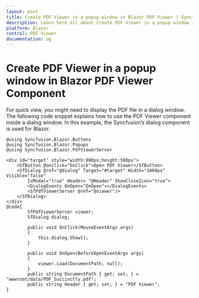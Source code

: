 ```yaml
---
layout: post
title: Create PDF Viewer in a popup window in Blazor PDF Viewer | Syncfusion
description: Learn here all about Create PDF Viewer in a popup window in Syncfusion Blazor PDF Viewer component and more.
platform: Blazor
control: PDF Viewer
documentation: ug
---
```


# Create PDF Viewer in a popup window in Blazor PDF Viewer Component

For quick view, you might need to display the PDF file in a dialog window. The following code snippet explains how to use the PDF Viewer component inside a dialog window. In this example, the Syncfusion’s dialog component is used for Blazor.

```cshtml
@using Syncfusion.Blazor.Buttons
@using Syncfusion.Blazor.Popups
@using Syncfusion.Blazor.PdfViewerServer

<div id="target" style="width:800px;height:500px">
    <SfButton @onclick="OnClick">Open PDF Viewer</SfButton>
    <SfDialog @ref="@dialog" Target="#target" Width="1060px" Visible="false"
        IsModal="true" Header= "@Header" ShowCloseIcon="true">
        <DialogEvents OnOpen="OnOpen"></DialogEvents>
        <SfPdfViewerServer @ref="@viewer"/>
    </SfDialog>
</div>
@code{
        SfPdfViewerServer viewer;
        SfDialog dialog;

        public void OnClick(MouseEventArgs args)
        {
            this.dialog.Show();
        }

        public void OnOpen(BeforeOpenEventArgs args)
        {
            viewer.Load(DocumentPath, null);
        }
        public string DocumentPath { get; set; } = "wwwroot/data/PDF_Succinctly.pdf";
        public string Header { get; set; } = "PDF Viewer";
}
```
